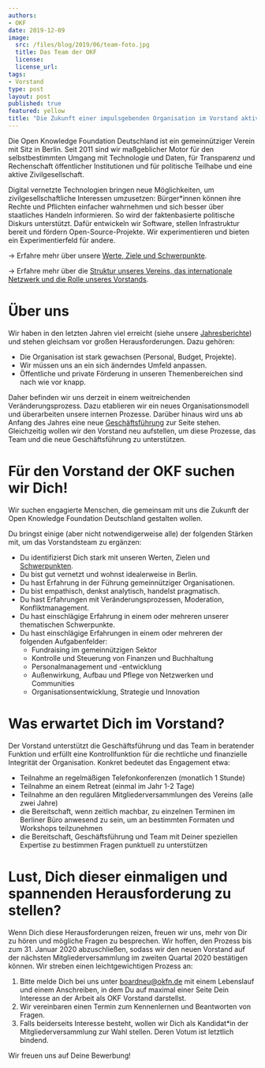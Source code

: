 ```yaml
---
authors:
- OKF
date: 2019-12-09
image:
  src: /files/blog/2019/06/team-foto.jpg
  title: Das Team der OKF
  license:
  license_url:
tags:
- Vorstand
type: post
layout: post
published: true
featured: yellow
title: "Die Zukunft einer impulsgebenden Organisation im Vorstand aktiv mitgestalten!"
---
```


Die Open Knowledge Foundation Deutschland ist ein gemeinnütziger Verein mit Sitz in Berlin. Seit 2011 sind wir maßgeblicher Motor für den selbstbestimmten Umgang mit Technologie und Daten, für Transparenz und Rechenschaft öffentlicher Institutionen und für politische Teilhabe und eine aktive Zivilgesellschaft.

Digital vernetzte Technologien bringen neue Möglichkeiten, um zivilgesellschaftliche Interessen umzusetzen: Bürger*innen können ihre Rechte und Pflichten einfacher wahrnehmen und sich besser über staatliches Handeln informieren. So wird der faktenbasierte politische Diskurs unterstützt. Dafür entwickeln wir Software, stellen Infrastruktur bereit und fördern Open-Source-Projekte. Wir experimentieren und bieten ein Experimentierfeld für andere. 

→ Erfahre mehr über unsere [Werte, Ziele und Schwerpunkte](https://okfn.de/profil/).

→ Erfahre mehr über die [Struktur unseres Vereins, das internationale Netzwerk und die Rolle unseres Vorstands](https://okfn.de/verein/).

# Über uns 

Wir haben in den letzten Jahren viel erreicht (siehe unsere [Jahresberichte](https://okfn.de/verein/)) und stehen gleichsam vor großen Herausforderungen. Dazu gehören:

* Die Organisation ist stark gewachsen (Personal, Budget, Projekte).
* Wir müssen uns an ein sich änderndes Umfeld anpassen.
* Öffentliche und private Förderung in unseren Themenbereichen sind nach wie vor knapp.

Daher befinden wir uns derzeit in einem weitreichenden Veränderungsprozess. Dazu etablieren wir ein neues Organisationsmodell und überarbeiten unsere internen Prozesse. Darüber hinaus wird uns ab Anfang des Jahres eine neue [Geschäftsführung](https://okfn.de/blog/2019/12/in-eigener-sache-henriette-litta-%C3%BCbernimmt-gesch%C3%A4ftsf%C3%BChrung-bei-open-knowledge-foundation-deutschland-e.v./) zur Seite stehen. Gleichzeitig wollen wir den Vorstand neu aufstellen, um diese Prozesse, das Team und die neue Geschäftsführung zu unterstützen. 

# Für den Vorstand der OKF suchen wir Dich! 

Wir suchen engagierte Menschen, die gemeinsam mit uns die Zukunft der Open Knowledge Foundation Deutschland gestalten wollen. 

Du bringst einige (aber nicht notwendigerweise alle) der folgenden Stärken mit, um das Vorstandsteam zu ergänzen:

* Du identifizierst Dich stark mit unseren Werten, Zielen und [Schwerpunkten](https://okfn.de/themen/). 
* Du bist gut vernetzt und wohnst idealerweise in Berlin.
* Du hast Erfahrung in der Führung gemeinnütziger Organisationen.
* Du bist empathisch, denkst analytisch, handelst pragmatisch.
* Du hast Erfahrungen mit Veränderungsprozessen, Moderation, Konfliktmanagement.
* Du hast einschlägige Erfahrung in einem oder mehreren unserer thematischen Schwerpunkte.
* Du hast einschlägige Erfahrungen in einem oder mehreren der folgenden Aufgabenfelder:
  * Fundraising im gemeinnützigen Sektor
  * Kontrolle und Steuerung von Finanzen und Buchhaltung
  * Personalmanagement und -entwicklung
  * Außenwirkung, Aufbau und Pflege von Netzwerken und Communities
  * Organisationsentwicklung, Strategie und Innovation

# Was erwartet Dich im Vorstand?

Der Vorstand unterstützt die Geschäftsführung und das Team in beratender Funktion und erfüllt eine Kontrollfunktion für die rechtliche und finanzielle Integrität der Organisation. Konkret bedeutet das Engagement etwa:

* Teilnahme an regelmäßigen Telefonkonferenzen (monatlich 1 Stunde)
* Teilnahme an einem Retreat (einmal im Jahr 1-2 Tage)
* Teilnahme an den regulären Mitgliederversammlungen des Vereins (alle zwei Jahre)
* die Bereitschaft, wenn zeitlich machbar, zu einzelnen Terminen im Berliner Büro anwesend zu sein, um an bestimmten Formaten und Workshops teilzunehmen
* die Bereitschaft, Geschäftsführung und Team mit Deiner speziellen Expertise zu bestimmen Fragen punktuell zu unterstützen

# Lust, Dich dieser einmaligen und spannenden Herausforderung zu stellen?

Wenn Dich diese Herausforderungen reizen, freuen wir uns, mehr von Dir zu hören und mögliche Fragen zu besprechen. Wir hoffen, den Prozess bis zum 31. Januar 2020 abzuschließen, sodass wir den neuen Vorstand auf der nächsten Mitgliederversammlung im zweiten Quartal 2020 bestätigen können. Wir streben einen leichtgewichtigen Prozess an: 

1. Bitte melde Dich bei uns unter [boardneu@okfn.de](mailto:boardneu@okfn.de) mit einem Lebenslauf und einem Anschreiben, in dem Du auf maximal einer Seite Dein Interesse an der Arbeit als OKF Vorstand darstellst.
2. Wir vereinbaren einen Termin zum Kennenlernen und Beantworten von Fragen.
3. Falls beiderseits Interesse besteht, wollen wir Dich als Kandidat*in der Mitgliederversammlung zur Wahl stellen. Deren Votum ist letztlich bindend. 

Wir freuen uns auf Deine Bewerbung!


